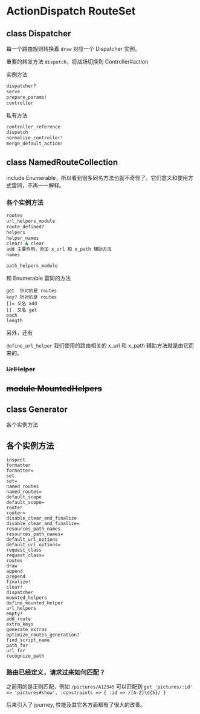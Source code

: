 # ActionDispatch RouteSet

## class Dispatcher

每一个路由规则转换着 `draw` 对应一个 Dispatcher 实例。

重要的转发方法 `dispatch`，将战场切换到 Controller#action

实例方法

```ruby
dispatcher?
serve
prepare_params!
controller
```

私有方法

```ruby
controller_reference
dispatch
normalize_controller!
merge_default_action!
```

## class NamedRouteCollection

include Enumerable，所以看到很多同名方法也就不奇怪了。它们意义和使用方式雷同，不再一一解释。

### 各个实例方法

```ruby
routes
url_helpers_module
route_defined?
helpers
helper_names
clear! & clear
add 主要作用，添加 x_url 和 x_path 辅助方法
names

path_helpers_module
```

和 Enumerable 雷同的方法

```
get  针对的是 routes
key? 针对的是 routes
[]= 又名 add
[]  又名 get
each
length
```

另外，还有

`define_url_helper` 我们使用的路由相关的 x_url 和 x_path 辅助方法就是由它而来的。

### ~~UrlHelper~~

## ~~module MountedHelpers~~

## class Generator

各个实例方法

## 各个实例方法

```
inspect
formatter
formatter=
set
set=
named_routes
named_routes=
default_scope
default_scope=
router
router=
disable_clear_and_finalize
disable_clear_and_finalize=
resources_path_names
resources_path_names=
default_url_options
default_url_options=
request_class
request_class=
routes
draw
append
prepend
finalize!
clear!
dispatcher
mounted_helpers
define_mounted_helper
url_helpers
empty?
add_route
extra_keys
generate_extras
optimize_routes_generation?
find_script_name
path_for
url_for
recognize_path
```

### 路由已经定义，请求过来如何匹配？

之前用的是正则匹配，例如
 `/pictures/A12345` 可以匹配到 `get 'pictures/:id' => 'pictures#show', :constraints => { :id => /[A-Z]\d{5}/ }`
 
后来引入了 journey, 性能及其它各方面都有了很大的改善。
